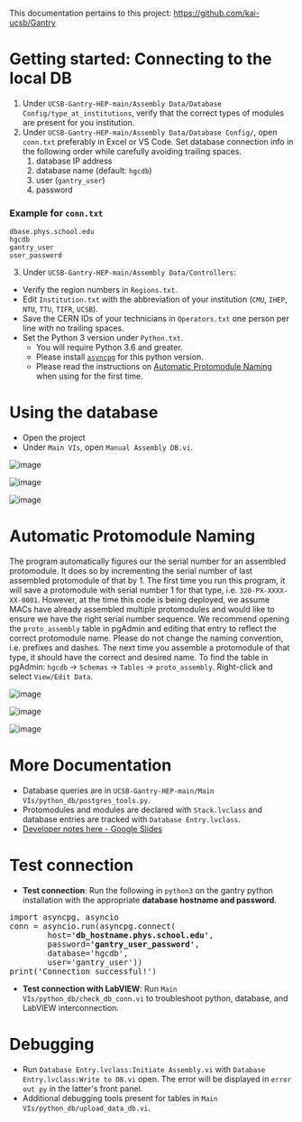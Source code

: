 This documentation pertains to this project: https://github.com/kai-ucsb/Gantry

# Getting started: Connecting to the local DB
1. Under `UCSB-Gantry-HEP-main/Assembly Data/Database Config/type_at_institutions`, verify that the correct types of modules are present for you institution.
2. Under `UCSB-Gantry-HEP-main/Assembly Data/Database Config/`, open `conn.txt` preferably in Excel or VS Code. Set database connection info in the following order while carefully avoiding trailing spaces.
     1. database IP address
     2.  database name (default: `hgcdb`)
     3.  user (`gantry_user`)
     4.  password
### Example for `conn.txt`
```
dbase.phys.school.edu
hgcdb
gantry_user
user_password
```


3. Under `UCSB-Gantry-HEP-main/Assembly Data/Controllers`:
  - Verify the region numbers in `Regions.txt`.
  - Edit `Institution.txt` with the abbreviation of your institution (`CMU`, `IHEP`, `NTU`, `TTU`, `TIFR`, `UCSB`).
  - Save the CERN IDs of your technicians in `Operators.txt` one person per line with no trailing spaces.
  - Set the Python 3 version under `Python.txt`.
    - You will require Python 3.6 and greater.
    - Please install [`asyncpg`](https://pypi.org/project/asyncpg/) for this python version.
    - Please read the instructions on [Automatic Protomodule Naming](https://github.com/cmu-hgc-mac/HGC_DB_postgres/blob/main/documentation/gantry/README.md#Automatic-Protomodule-Naming) when using for the first time.
  

# Using the database
- Open the project
- Under `Main VIs`, open `Manual Assembly DB.vi`.

![image](https://github.com/user-attachments/assets/ecb34a19-4e8a-4fb5-a8d2-d61a54c10104)

![image](https://github.com/user-attachments/assets/7cf8146d-eb93-4480-a4f5-45348839fc6d)

![image](https://github.com/user-attachments/assets/143eae7c-d0d5-4435-97d6-c84926c5100c)

# Automatic Protomodule Naming
The program automatically figures our the serial number for an assembled protomodule. It does so by incrementing the serial number of last assembled protomodule of that by 1. The first time you run this program, it will save a protomodule with serial number 1 for that type, i.e. `320-PX-XXXX-XX-0001`. However, at the time this code is being deployed, we assume MACs have already assembled multiple protomodules and would like to ensure we have the right serial number sequence. We recommend opening the `proto_assembly` table in pgAdmin and editing that entry to reflect the correct protomodule name. Please do not change the naming convention, i.e. prefixes and dashes. The next time you assemble a protomodule of that type, it should have the correct and desired name. To find the table in pgAdmin: `hgcdb` -> `Schemas` -> `Tables` -> `proto_assembly`. Right-click and select `View/Edit Data`.

![image](https://github.com/user-attachments/assets/7540e9c2-5339-43e7-a84d-7cd251f331eb)

![image](https://github.com/user-attachments/assets/0d2896db-1d70-4e43-ad5a-88607c2c7da8)

![image](https://github.com/user-attachments/assets/7e575ec3-d750-4686-b238-fd562b0f5392)


# More Documentation
- Database queries are in `UCSB-Gantry-HEP-main/Main VIs/python_db/postgres_tools.py`.
- Protomodules and modules are declared with `Stack.lvclass` and database entries are tracked with `Database Entry.lvclass`.
- [Developer notes here - Google Slides](https://docs.google.com/presentation/d/1HBvVTkyuiU_mZnNuGw4U_Wn2-F3KMbM-lAi5Qyut9t0/edit#slide=id.p)

# Test connection
- **Test connection**: Run the following in `python3` on the gantry python installation with the appropriate **database hostname and password**.
<pre>
import asyncpg, asyncio
conn = asyncio.run(asyncpg.connect(
        host=<b>'db_hostname.phys.school.edu'</b>,
        password=<b>'gantry_user_password'</b>,
        database='hgcdb',
        user='gantry_user'))
print('Connection successful!')
</pre>
- **Test connection with LabVIEW**: Run `Main VIs/python_db/check_db_conn.vi` to troubleshoot python, database, and LabVIEW interconnection.

# Debugging
- Run `Database Entry.lvclass:Initiate Assembly.vi` with `Database Entry.lvclass:Write to DB.vi` open. The error will be displayed in `error out py` in the latter's front panel.
- Additional debugging tools present for tables in `Main VIs/python_db/upload_data_db.vi`.


